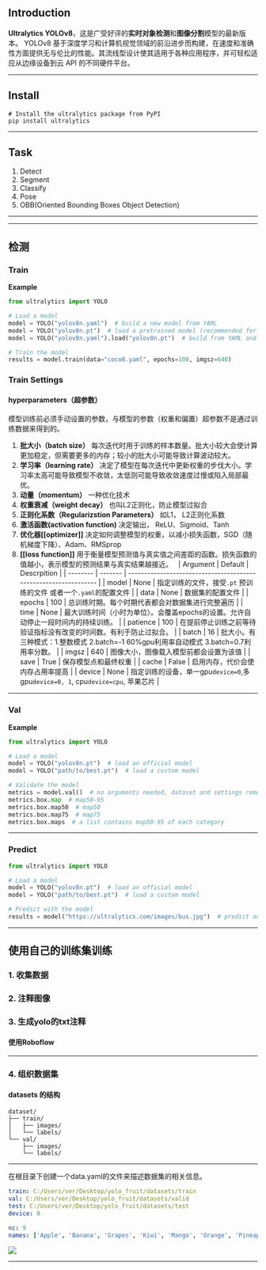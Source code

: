 <!--theme: -->
## Introduction
**Ultralytics YOLOv8**，这是广受好评的**实时对象检测**和**图像分割**模型的最新版本。 YOLOv8 基于深度学习和计算机视觉领域的前沿进步而构建，在速度和准确性方面提供无与伦比的性能。其流线型设计使其适用于各种应用程序，并可轻松适应从边缘设备到云 API 的不同硬件平台。

---
## Install
```shell
# Install the ultralytics package from PyPI
pip install ultralytics
```
---

## Task
1. Detect
2. Segment
3. Classify
4. Pose
5. OBB(Oriented Bounding Boxes Object Detection)
---

---
## 检测
### Train
**Example**
```python
from ultralytics import YOLO

# Load a model
model = YOLO("yolov8n.yaml")  # build a new model from YAML
model = YOLO("yolov8n.pt")  # load a pretrained model (recommended for training)
model = YOLO("yolov8n.yaml").load("yolov8n.pt")  # build from YAML and transfer weights

# Train the model
results = model.train(data="coco8.yaml", epochs=100, imgsz=640)
```

### Train Settings

#### **hyperparameters**（超参数）
模型训练前必须手动设置的参数，与模型的参数（权重和偏置）超参数不是通过训练数据来得到的。
1. **批大小（batch size）** 每次迭代时用于训练的样本数量。批大小较大会使计算更加稳定，但需要更多的内存；较小的批大小可能导致计算波动较大。
2. **学习率（learning rate）** 决定了模型在每次迭代中更新权重的步伐大小。学习率太高可能导致模型不收敛，太低则可能导致收敛速度过慢或陷入局部最优。
3. **动量（momentum）** 一种优化技术
4. **权重衰减（weight decay）** 也叫L2正则化，防止模型过拟合
5. **正则化系数（Regularizstion Parameters）** 如L1， L2正则化系数
6. **激活函数(activation function)** 决定输出， ReLU、Sigmoid、Tanh
7. **优化器[[optimizer]]** 决定如何调整模型的权重，以减小损失函数，SGD（随机梯度下降）、Adam、RMSprop
8. **[[loss function]]** 用于衡量模型预测值与真实值之间差距的函数。损失函数的值越小，表示模型的预测结果与真实结果越接近。
 
| Argument | Default | Descrpition                                                      |
| -------- | ------- | ---------------------------------------------------------------- |
| model    | None    | 指定训练的文件，接受`.pt` 预训练的文件 或者一个`.yaml`的配置文件                          |
| data     | None    | 数据集的配置文件                                                         |
| epochs   | 100     | 总训练时期。每个时期代表都会对数据集进行完整遍历                                         |
| time     | None    | 最大训练时间（小时为单位）。会覆盖epochs的设置。允许自动停止一段时间内的持续训练。                     |
| patience | 100     | 在提前停止训练之前等待验证指标没有改变的时间数。有利于防止过拟合。                                |
| batch    | 16      | 批大小。有三种模式：1.整数模式 2.batch=-1 60%gpu利用率自动模式 3.batch=0.7利用率分数。      |
| imgsz    | 640     | 图像大小，图像载入模型前都会设置为该值                                              |
| save     | True    | 保存模型点和最终权重                                                       |
| cache    | False   | 启用内存，代价会使内存占用率提高                                                 |
| device   | None    | 指定训练的设备，单一gpu`device=0`,多gpu`device=0, 1`, cpu`device=cpu`, 苹果芯片 |


---
### Val
**Example**
```python
from ultralytics import YOLO

# Load a model
model = YOLO("yolov8n.pt")  # load an official model
model = YOLO("path/to/best.pt")  # load a custom model

# Validate the model
metrics = model.val()  # no arguments needed, dataset and settings remembered
metrics.box.map  # map50-95
metrics.box.map50  # map50
metrics.box.map75  # map75
metrics.box.maps  # a list contains map50-95 of each category
```
---
### Predict
```python
from ultralytics import YOLO

# Load a model
model = YOLO("yolov8n.pt")  # load an official model
model = YOLO("path/to/best.pt")  # load a custom model

# Predict with the model
results = model("https://ultralytics.com/images/bus.jpg")  # predict on an image
```

---
## 使用自己的训练集训练
### 1. 收集数据
### 2. 注释图像
### 3. 生成yolo的txt注释
#### 使用Roboflow
---
### 4. 组织数据集
#### datasets 的结构

```
dataset/
├── train/
│   ├── images/
│   └── labels/
└── val/
    ├── images/
    └── labels/
```
---
在根目录下创建一个data.yaml的文件来描述数据集的相关信息。
```yaml
train: C:/Users/ver/Desktop/yolo_fruit/datasets/train
val: C:/Users/ver/Desktop/yolo_fruit/datasets/valid
test: C:/Users/ver/Desktop/yolo_fruit/datasets/test
device: 0

nc: 9
names: ['Apple', 'Banana', 'Grapes', 'Kiwi', 'Mango', 'Orange', 'Pineapple', 'Sugerapple', 'Watermelon']

```
![](C:\Users\ver\Pictures\Screenshots\data_yaml.png)

---